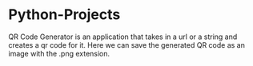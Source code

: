 # Python-Projects
QR Code Generator is an application that takes in a url or a string and creates a qr code for it. Here we can save the generated QR code as an image with the .png extension.
